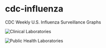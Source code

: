 # cdc-influenza
CDC Weekly U.S. Influenza Surveillance Graphs

![Clinical Laboratories](https://www.cdc.gov/flu/weekly/WeeklyArchives2023-2024/images/WHONPHL07_small.gif?raw=true)

![Public Health Laboratories](https://www.cdc.gov/flu/weekly/weeklyarchives2023-2024/images/WHOPHL07_small.gif?raw=true)
        